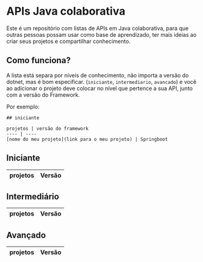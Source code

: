 # APIs Java colaborativa <i class="devicon-java-plain-wordmark colored"></i> </a> 

Este é um repositório com listas de APIs em Java colaborativa, para que outras pessoas possam usar como base de aprendizado, ter mais ideias ao criar seus projetos e compartilhar conhecimento.


## Como funciona?

A lista está separa por níveis de conhecimento, não importa a versão do dotnet, mas é bom especificar. (`iniciante`, `intermediario`, `avancado`) e você ao adicionar o projeto deve colocar no nível que pertence a sua API, junto com a versão do Framework.

Por exemplo:

```
## iniciante

projetos | versão do framework
---- | ----
[nome do meu projeto](link para o meu projeto) | Springboot
```

## Iniciante

projetos | Versão
---- | ----



## Intermediário

projetos | Versão
---- | ----


## Avançado

projetos | Versão
---- | ----




